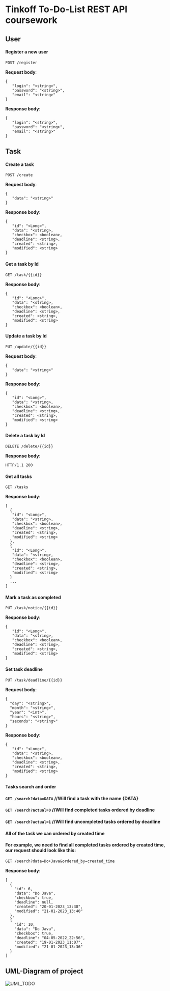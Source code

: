 # Tinkoff To-Do-List REST API coursework

## User

#### Register a new user

`POST /register`

__Request body__:
```
{
   "login": "<string>",
   "password": "<string>",
   "email": "<string>"
}
```

__Response body__:
```
{
   "login": "<string>",
   "password": "<string>",
   "email": "<string>"
}
```

## Task

#### Create a task

`POST /create`

__Request body__:
```
{
   "data": "<string>"
}
```

__Response body__:
```
{
   "id": "<Long>",
   "data": "<string>,
   "checkbox": <boolean>,
   "deadline": <string>,
   "created": <string>,
   "modified": <string>
}
```

#### Get a task by Id

`GET /task/{{id}}`

__Response body__:
```
{
   "id": "<Long>",
   "data": "<string>,
   "checkbox": <boolean>,
   "deadline": <string>,
   "created": <string>,
   "modified": <string>
}
```

#### Update a task by Id

`PUT /update/{{id}}`

__Request body__:
```
{
   "data": "<string>"
}
```

__Response body__:
```
{
   "id": "<Long>",
   "data": "<string>,
   "checkbox": <boolean>,
   "deadline": <string>,
   "created": <string>,
   "modified": <string>
}
```

#### Delete a task by Id

`DELETE /delete/{{id}}`

__Response body__:
```
HTTP/1.1 200 
```

#### Get all tasks

`GET /tasks`

__Response body__:
```
[
  {
   "id": "<Long>",
   "data": "<string>,
   "checkbox": <boolean>,
   "deadline": <string>,
   "created": <string>,
   "modified": <string>
  },
  {
   "id": "<Long>",
   "data": "<string>,
   "checkbox": <boolean>,
   "deadline": <string>,
   "created": <string>,
   "modified": <string>
  }
  ...
]
```

#### Mark a task as completed

`PUT /task/notice/{{id}}`

__Response body__:
```
{
   "id": "<Long>",
   "data": "<string>,
   "checkbox": <boolean>,
   "deadline": <string>,
   "created": <string>,
   "modified": <string>
}
```
#### Set task deadline

`PUT /task/deadline/{{id}}`

__Request body__:
```
{
  "day": "<string>",
  "month": "<string>",
  "year": "<int>",
  "hours": "<string>",
  "seconds": "<string>"
}
```

__Response body__:
```
{
   "id": "<Long>",
   "data": "<string>,
   "checkbox": <boolean>,
   "deadline": <string>,
   "created": <string>,
   "modified": <string>
}
```

#### Tasks search and order

#### `GET /search?data=DATA`    //Will find a task with the name {DATA}
#### `GET /search?actual=0`    //Will find completed tasks ordered by deadline 
#### `GET /search?actual=1`    //Will find uncompleted tasks ordered by deadline

#### All of the task we can ordered by created time
#### For example, we need to find all completed tasks ordered by created time, our request should look like this:
`GET /search?data=Do+Java&ordered_by=created_time`

__Response body__:
```
[
  {
    "id": 6,
    "data": "Do Java",
    "checkbox": true,
    "deadline": null,
    "created": "20-01-2023_13:38",
    "modified": "21-01-2023_13:40"
  },
  {
    "id": 10,
    "data": "Do Java",
    "checkbox": true,
    "deadline": "04-05-2022_22:56",
    "created": "19-01-2023_11:07",
    "modified": "21-01-2023_13:36"
  }
]
```

## UML-Diagram of project
![UML_TODO](https://github.com/pestrikv/to-do-list-coursework/blob/master/UML_to-do-coursework.jpg)





